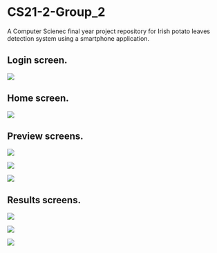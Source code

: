 # CS21-2-Group_2
A Computer Scienec final year project repository for Irish potato leaves detection system using a smartphone application.

## Login screen.
![](screenshots/login.png)

## Home screen.
![](screenshots/home.png)

## Preview screens.
![](screenshots/h1.png)

![](screenshots/h3.png)

![](screenshots/preview.png)

## Results screens.
![](screenshots/h2.png)

![](screenshots/r1.png)

![](screenshots/r2.png)
